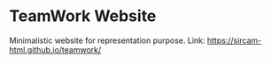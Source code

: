 # TeamWork Website
Minimalistic website for representation purpose.
Link: https://sircam-html.github.io/teamwork/


